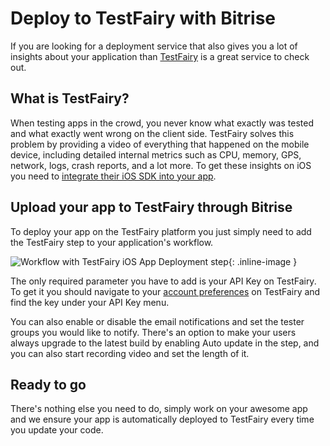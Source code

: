 # Deploy to TestFairy with Bitrise

If you are looking for a deployment service that also gives you a lot of insights about your application than [TestFairy](https://www.testfairy.com/) is a great service to check out.

## What is TestFairy?

When testing apps in the crowd, you never know what exactly was tested and what exactly went wrong on the client side. TestFairy solves this problem by providing a video of everything that happened on the mobile device, including detailed internal metrics such as CPU, memory, GPS, network, logs, crash reports, and a lot more. To get these insights on iOS you need to [integrate their iOS SDK into your app](http://docs.testfairy.com/iOS_SDK/Integrating_iOS_SDK.html).

## Upload your app to TestFairy through Bitrise

To deploy your app on the TestFairy platform you just simply need to add the TestFairy step to your application's workflow.

![Workflow with TestFairy iOS App Deployment step](images/deploy-to-testfairy-with-bitrise/workflow-editor.png "Workflow with TestFairy iOS App Deployment step"){: .inline-image }

The only required parameter you have to add is your API Key on TestFairy. To get it you should navigate to your [account preferences](https://app.testfairy.com/settings/) on TestFairy and find the key under your API Key menu.

You can also enable or disable the email notifications and set the tester groups you would like to notify. There's an option to make your users always upgrade to the latest build by enabling Auto update in the step, and you can also start recording video and set the length of it.

## Ready to go

There's nothing else you need to do, simply work on your awesome app and we ensure your app is automatically deployed to TestFairy every time you update your code.